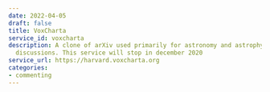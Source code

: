 ```yaml
---
date: 2022-04-05
draft: false
title: VoxCharta
service_id: voxcharta
description: A clone of arXiv used primarily for astronomy and astrophysics paper
  discussions. This service will stop in december 2020
service_url: https://harvard.voxcharta.org
categories:
- commenting
---
```



